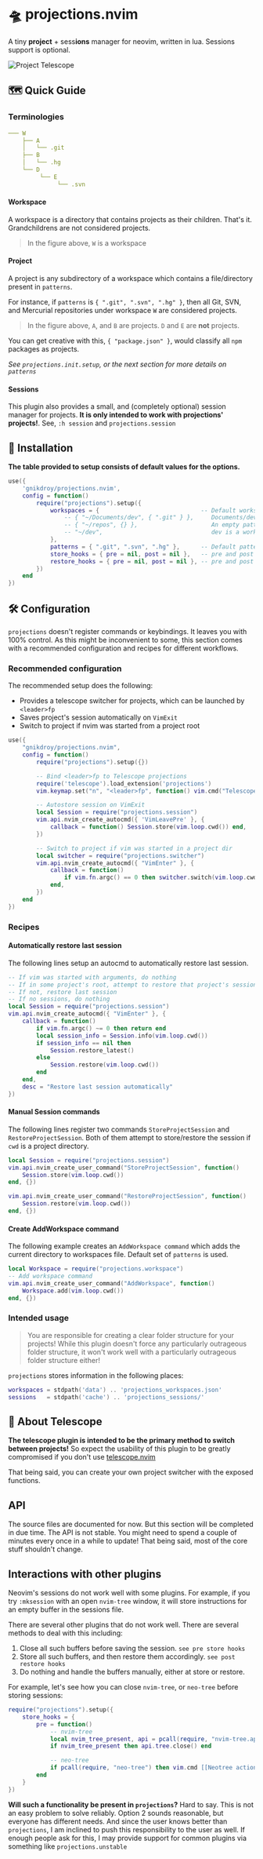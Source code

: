 # 🛸 projections.nvim

A tiny **project** + sess**ions** manager for neovim, written in lua. Sessions support is optional.

![Project Telescope](https://user-images.githubusercontent.com/30725674/201514449-64b3a132-2147-4e07-b069-f02e57d389e4.gif)

## 🗺️ Quick Guide

### Terminologies

```yaml
─── W
    ├── A
    │   └── .git
    ├── B
    │   └── .hg
    └── D
         └── E
              └── .svn
```
#### Workspace

A workspace is a directory that contains projects as their children. That's it.
Grandchildrens are not considered projects.

> In the figure above, `W` is a workspace

#### Project

A project is any subdirectory of a workspace which contains a file/directory present in `patterns`.

For instance, if `patterns` is `{ ".git", ".svn", ".hg" }`, then all Git, SVN,
and Mercurial repositories under workspace `W` are considered projects.

> In the figure above, `A`, and `B` are projects. `D` and `E` are **not** projects.

You can get creative with this, `{ "package.json" }`, would classify all `npm` packages as projects.

*See `projections.init.setup`, or the next section for more details on `patterns`*

#### Sessions

This plugin also provides a small, and (completely optional) session manager for projects.
**It is only intended to work with projections' projects!**. See, `:h session` and `projections.session`

## 🔌 Installation

**The table provided to setup consists of default values for the options.**

```lua
use({ 
    'gnikdroy/projections.nvim',
    config = function()
        require("projections").setup({
            workspaces = {                             -- Default workspaces to search for 
                -- { "~/Documents/dev", { ".git" } },     Documents/dev is a workspace. patterns = { ".git" }
                -- { "~/repos", {} },                     An empty pattern list indicates that all subfolders are considered projects
                -- "~/dev",                               dev is a workspace. default patterns is used (specified below)
            },
            patterns = { ".git", ".svn", ".hg" },      -- Default patterns to use if none were specified. These are NOT regexps.
            store_hooks = { pre = nil, post = nil },   -- pre and post hooks for store_session, callable | nil
            restore_hooks = { pre = nil, post = nil }, -- pre and post hooks for restore_session, callable | nil
        })
    end
})
```

## 🛠️ Configuration

`projections` doesn't register commands or keybindings. It leaves you with 100% control.
As this might be inconvenient to some, this section comes with a recommended configuration 
and recipes for different workflows.

### Recommended configuration

The recommended setup does the following:

* Provides a telescope switcher for projects, which can be launched by `<leader>fp`
* Saves project's session automatically on `VimExit`
* Switch to project if nvim was started from a project root

```lua
use({
    "gnikdroy/projections.nvim",
    config = function()
        require("projections").setup({})

        -- Bind <leader>fp to Telescope projections
        require('telescope').load_extension('projections')
        vim.keymap.set("n", "<leader>fp", function() vim.cmd("Telescope projections") end)

        -- Autostore session on VimExit
        local Session = require("projections.session")
        vim.api.nvim_create_autocmd({ 'VimLeavePre' }, {
            callback = function() Session.store(vim.loop.cwd()) end,
        })

        -- Switch to project if vim was started in a project dir
        local switcher = require("projections.switcher")
        vim.api.nvim_create_autocmd({ "VimEnter" }, {
            callback = function()
                if vim.fn.argc() == 0 then switcher.switch(vim.loop.cwd()) end
            end,
        })
    end
})
```
### Recipes

#### Automatically restore last session

The following lines setup an autocmd to automatically restore last session.

```lua
-- If vim was started with arguments, do nothing
-- If in some project's root, attempt to restore that project's session
-- If not, restore last session
-- If no sessions, do nothing
local Session = require("projections.session")
vim.api.nvim_create_autocmd({ "VimEnter" }, {
    callback = function()
        if vim.fn.argc() ~= 0 then return end
        local session_info = Session.info(vim.loop.cwd())
        if session_info == nil then
            Session.restore_latest()
        else
            Session.restore(vim.loop.cwd())
        end
    end,
    desc = "Restore last session automatically"
})
```

#### Manual Session commands

The following lines register two commands `StoreProjectSession` and `RestoreProjectSession`.
Both of them attempt to store/restore the session if `cwd` is a project directory.

```lua
local Session = require("projections.session")
vim.api.nvim_create_user_command("StoreProjectSession", function()
    Session.store(vim.loop.cwd())
end, {})

vim.api.nvim_create_user_command("RestoreProjectSession", function()
    Session.restore(vim.loop.cwd())
end, {})
```

#### Create AddWorkspace command

The following example creates an `AddWorkspace command`
which adds the current directory to workspaces file. Default set of `patterns` is used.

```lua
local Workspace = require("projections.workspace")
-- Add workspace command
vim.api.nvim_create_user_command("AddWorkspace", function() 
    Workspace.add(vim.loop.cwd()) 
end, {})
```

### Intended usage

> You are responsible for creating a clear folder structure for your projects!
While this plugin doesn't force any particularly outrageous folder structure,
it won't work well with a particularly outrageous folder structure either!

`projections` stores information in the following places:

```lua
workspaces = stdpath('data') .. 'projections_workspaces.json'
sessions   = stdpath('cache') .. 'projections_sessions/'
```

## 🔭 About Telescope

**The telescope plugin is intended to be the primary method to switch between projects!**
So expect the usability of this plugin to be greatly compromised if you don't use 
[telescope.nvim](https://github.com/nvim-telescope/telescope.nvim)

That being said, you can create your own project switcher with the exposed functions.

## API

The source files are documented for now. But this section will be completed in due time.
The API is not stable. You might need to spend a couple of minutes every once in a while to update!
That being said, most of the core stuff shouldn't change.

## Interactions with other plugins

Neovim's sessions do not work well with some plugins. For example, if you try `:mksession` with an open
`nvim-tree` window, it will store instructions for an empty buffer in the sessions file.

There are several other plugins that do not work well. There are several methods to deal with this including:

1. Close all such buffers before saving the session. `see pre store hooks`
2. Store all such buffers, and then restore them accordingly. `see post restore hooks`
3. Do nothing and handle the buffers manually, either at store or restore.

For example, let's see how you can close `nvim-tree`, or `neo-tree` before storing sessions:

```lua
require("projections").setup({
    store_hooks = {
        pre = function()
            -- nvim-tree 
            local nvim_tree_present, api = pcall(require, "nvim-tree.api")
            if nvim_tree_present then api.tree.close() end

            -- neo-tree
            if pcall(require, "neo-tree") then vim.cmd [[Neotree action=close]] end
        end
    }
})
```

**Will such a functionality be present in `projections`?** Hard to say. This is not an easy problem to solve reliably.
Option 2 sounds reasonable, but everyone has different needs.
And since the user knows better than `projections`, I am inclined to push this responsibility to the user as well.
If enough people ask for this, I may provide support for common plugins via something like `projections.unstable`
